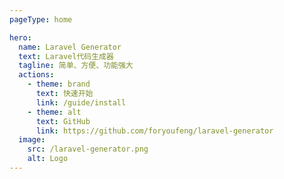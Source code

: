 ```yaml
---
pageType: home

hero:
  name: Laravel Generator
  text: Laravel代码生成器
  tagline: 简单、方便、功能强大
  actions:
    - theme: brand
      text: 快速开始
      link: /guide/install
    - theme: alt
      text: GitHub
      link: https://github.com/foryoufeng/laravel-generator
  image:
    src: /laravel-generator.png
    alt: Logo
---
```

